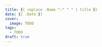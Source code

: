 ```yaml
---
title: {{ replace .Name "-" " " | title }}
date: {{ .Date }}
cover:
  image: TODO
tags:
  - TODO
draft: true
---
```


